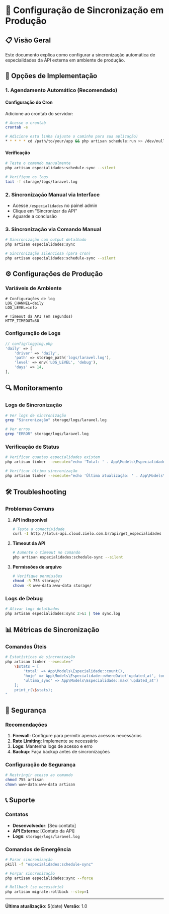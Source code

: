 # 🔄 Configuração de Sincronização em Produção

## 📋 Visão Geral

Este documento explica como configurar a sincronização automática de especialidades da API externa em ambiente de produção.

## 🚀 Opções de Implementação

### 1. **Agendamento Automático (Recomendado)**

#### Configuração do Cron
Adicione ao crontab do servidor:

```bash
# Acesse o crontab
crontab -e

# Adicione esta linha (ajuste o caminho para sua aplicação)
* * * * * cd /path/to/your/app && php artisan schedule:run >> /dev/null 2>&1
```

#### Verificação
```bash
# Teste o comando manualmente
php artisan especialidades:schedule-sync --silent

# Verifique os logs
tail -f storage/logs/laravel.log
```

### 2. **Sincronização Manual via Interface**

- Acesse `/especialidades` no painel admin
- Clique em "Sincronizar da API"
- Aguarde a conclusão

### 3. **Sincronização via Comando Manual**

```bash
# Sincronização com output detalhado
php artisan especialidades:sync

# Sincronização silenciosa (para cron)
php artisan especialidades:schedule-sync --silent
```

## ⚙️ Configurações de Produção

### Variáveis de Ambiente
```env
# Configurações de log
LOG_CHANNEL=daily
LOG_LEVEL=info

# Timeout da API (em segundos)
HTTP_TIMEOUT=30
```

### Configuração de Logs
```php
// config/logging.php
'daily' => [
    'driver' => 'daily',
    'path' => storage_path('logs/laravel.log'),
    'level' => env('LOG_LEVEL', 'debug'),
    'days' => 14,
],
```

## 🔍 Monitoramento

### Logs de Sincronização
```bash
# Ver logs de sincronização
grep "Sincronização" storage/logs/laravel.log

# Ver erros
grep "ERROR" storage/logs/laravel.log
```

### Verificação de Status
```bash
# Verificar quantas especialidades existem
php artisan tinker --execute="echo 'Total: ' . App\Models\Especialidade::count();"

# Verificar última sincronização
php artisan tinker --execute="echo 'Última atualização: ' . App\Models\Especialidade::max('updated_at');"
```

## 🛠️ Troubleshooting

### Problemas Comuns

1. **API indisponível**
   ```bash
   # Teste a conectividade
   curl -I http://lotus-api.cloud.zielo.com.br/api/get_especialidades
   ```

2. **Timeout da API**
   ```bash
   # Aumente o timeout no comando
   php artisan especialidades:schedule-sync --silent
   ```

3. **Permissões de arquivo**
   ```bash
   # Verifique permissões
   chmod -R 755 storage/
   chown -R www-data:www-data storage/
   ```

### Logs de Debug
```bash
# Ativar logs detalhados
php artisan especialidades:sync 2>&1 | tee sync.log
```

## 📊 Métricas de Sincronização

### Comandos Úteis
```bash
# Estatísticas de sincronização
php artisan tinker --execute="
    \$stats = [
        'total' => App\Models\Especialidade::count(),
        'hoje' => App\Models\Especialidade::whereDate('updated_at', today())->count(),
        'ultima_sync' => App\Models\Especialidade::max('updated_at')
    ];
    print_r(\$stats);
"
```

## 🔐 Segurança

### Recomendações
1. **Firewall**: Configure para permitir apenas acessos necessários
2. **Rate Limiting**: Implemente se necessário
3. **Logs**: Mantenha logs de acesso e erro
4. **Backup**: Faça backup antes de sincronizações

### Configuração de Segurança
```bash
# Restringir acesso ao comando
chmod 755 artisan
chown www-data:www-data artisan
```

## 📞 Suporte

### Contatos
- **Desenvolvedor**: [Seu contato]
- **API Externa**: [Contato da API]
- **Logs**: `storage/logs/laravel.log`

### Comandos de Emergência
```bash
# Parar sincronização
pkill -f "especialidades:schedule-sync"

# Forçar sincronização
php artisan especialidades:sync --force

# Rollback (se necessário)
php artisan migrate:rollback --step=1
```

---

**Última atualização**: $(date)
**Versão**: 1.0